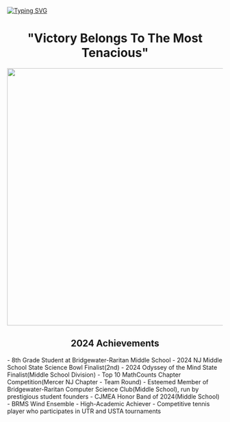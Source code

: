 [![Typing SVG](https://readme-typing-svg.demolab.com?font=Libre+Baskerville&size=32&pause=1000&color=2600F7&center=true&vCenter=true&random=false&width=1000&height=70&lines=Greetings%2C+my+name+is+Anshuman+Roy)](https://git.io/typing-svg)
<h1 align="center">"Victory Belongs To The Most Tenacious"</h1>
<p align="center">
  <img width="1000" height="600" src="https://github.com/isAnshTHEmaN/isAnshTHEmaN/assets/167146406/3849c8c3-4aef-4c52-a515-2b1ae0c0f443">
</p>

<h2 align="center">2024 Achievements</h1>
-  8th Grade Student at Bridgewater-Raritan Middle School
-  2024 NJ Middle School State Science Bowl Finalist(2nd)
-  2024 Odyssey of the Mind State Finalist(Middle School Division)
-  Top 10 MathCounts Chapter Competition(Mercer NJ Chapter - Team Round)
-  Esteemed Member of Bridgewater-Raritan Computer Science Club(Middle School), run by prestigious student founders
-  CJMEA Honor Band of 2024(Middle School)
-  BRMS Wind Ensemble
-  High-Academic Achiever
-  Competitive tennis player who participates in UTR and USTA tournaments

<!--
**isAnshTHEmaN/isAnshTHEmaN** is a ✨ _special_ ✨ repository because its `README.md` (this file) appears on your GitHub profile.


Here are some ideas to get you started:

- 🔭 I’m currently working on ...
- 🌱 I’m currently learning ...
- 👯 I’m looking to collaborate on ...
- 🤔 I’m looking for help with ...
- 💬 Ask me about ...
- 📫 How to reach me: ...
- 😄 Pronouns: ...
- ⚡ Fun fact: ...
-->
